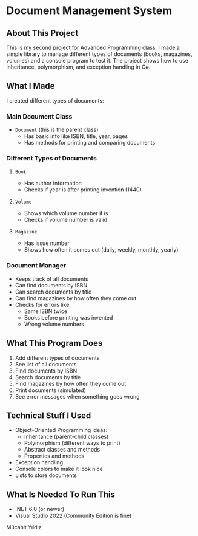 # Document Management System

## About This Project
This is my second project for Advanced Programming class. I made a simple library to manage different types of documents (books, magazines, volumes) and a console program to test it. The project shows how to use inheritance, polymorphism, and exception handling in C#.

## What I Made
I created different types of documents:

### Main Document Class
- `Document` (this is the parent class)
  - Has basic info like ISBN, title, year, pages
  - Has methods for printing and comparing documents

### Different Types of Documents
1. `Book`
   - Has author information
   - Checks if year is after printing invention (1440)

2. `Volume`
   - Shows which volume number it is
   - Checks if volume number is valid

3. `Magazine`
   - Has issue number
   - Shows how often it comes out (daily, weekly, monthly, yearly)

### Document Manager
- Keeps track of all documents
- Can find documents by ISBN
- Can search documents by title
- Can find magazines by how often they come out
- Checks for errors like:
  - Same ISBN twice
  - Books before printing was invented
  - Wrong volume numbers

## What This Program Does
1. Add different types of documents
2. See list of all documents
3. Find documents by ISBN
4. Search documents by title
5. Find magazines by how often they come out
6. Print documents (simulated)
7. See error messages when something goes wrong

## Technical Stuff I Used
- Object-Oriented Programming ideas:
  - Inheritance (parent-child classes)
  - Polymorphism (different ways to print)
  - Abstract classes and methods
  - Properties and methods
- Exception handling
- Console colors to make it look nice
- Lists to store documents

## What Is Needed To Run This
- .NET 6.0 (or newer)
- Visual Studio 2022 (Community Edition is fine)

Mücahit Yıldız
